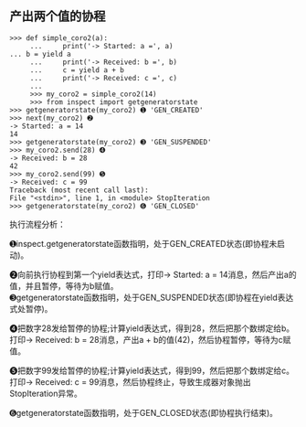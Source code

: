 ## 产出两个值的协程

```
>>> def simple_coro2(a):
     ...     print('-> Started: a =', a)
... b = yield a
     ...     print('-> Received: b =', b)
     ...     c = yield a + b
     ...     print('-> Received: c =', c)
     ...
     >>> my_coro2 = simple_coro2(14)
     >>> from inspect import getgeneratorstate
>>> getgeneratorstate(my_coro2) ➊ 'GEN_CREATED'
>>> next(my_coro2) ➋
-> Started: a = 14
14
>>> getgeneratorstate(my_coro2) ➌ 'GEN_SUSPENDED'
>>> my_coro2.send(28) ➍
-> Received: b = 28
42
>>> my_coro2.send(99) ➎
-> Received: c = 99
Traceback (most recent call last):
File "<stdin>", line 1, in <module> StopIteration
>>> getgeneratorstate(my_coro2) ➏ 'GEN_CLOSED'
```

执行流程分析：

➊inspect.getgeneratorstate函数指明，处于GEN\_CREATED状态\(即协程未启动\)。

➋向前执行协程到第一个yield表达式，打印-&gt; Started: a = 14消息，然后产出a的值，并且暂停，等待为b赋值。  
➌getgeneratorstate函数指明，处于GEN\_SUSPENDED状态\(即协程在yield表达式处暂停\)。

➍把数字28发给暂停的协程;计算yield表达式，得到28，然后把那个数绑定给b。打印-&gt; Received: b = 28消息，产出a + b的值\(42\)，然后协程暂停，等待为c赋值。

➎把数字99发给暂停的协程;计算yield表达式，得到99，然后把那个数绑定给c。打印-&gt; Received: c = 99消息，然后协程终止，导致生成器对象抛出StopIteration异常。

➏getgeneratorstate函数指明，处于GEN\_CLOSED状态\(即协程执行结束\)。

